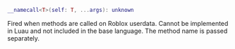 ```Lua
__namecall<T>(self: T, ...args): unknown
```
Fired when methods are called on Roblox userdata. Cannot be implemented in Luau and not included in the base language. The method name is passed separately.
